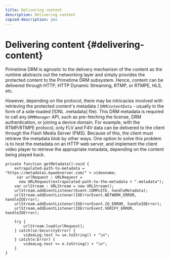 ```yaml
---
title: Delivering content
description: Delivering content
copied-description: yes
---
```


# Delivering content {#delivering-content}

Primetime DRM is agnostic to the delivery mechanism of the content as the runtime abstracts out the networking layer and simply provides the protected content to the Primetime DRM subsystem. Hence, content can be delivered through HTTP, HTTP Dynamic Streaming, RTMP, or RTMPE, HLS, etc.

However, depending on the protocol, there may be intricacies involved with retrieving the protected content's metadata ( `DRMContentData` - usually in the form of a side-loaded [!DNL .metadata] file). This DRM metadata is required to call any `DRMManager` API, such as pre-fetching the license, DRM authentication, or joining a device domain. For example, with the RTMP/RTMPE protocol, only FLV and F4V data can be delivered to the client through the Flash Media Server (FMS). Because of this, the client must retrieve the metadata blob by other ways. One option to solve this problem is to host the metadata on an HTTP web server, and implement the client video player to retrieve the appropriate metadata, depending on the content being played back. 

```
private function getMetadata():void { 
    extrapolated-path-to-metadata = "https://metadatas.mywebserver.com/" + videoname; 
     var urlRequest : URLRequest =  
      new URLRequest(extrapolated-path-to-the-metadata + ".metadata");  
    var urlStream : URLStream = new URLStream();  
    urlStream.addEventListener(Event.COMPLETE, handleMetadata);  
    urlStream.addEventListener(IOErrorEvent.NETWORK_ERROR, handleIOError);  
    urlStream.addEventListener(IOErrorEvent.IO_ERROR, handleIOError);  
    urlStream.addEventListener(IOErrorEvent.VERIFY_ERROR, handleIOError);  
 
    try { 
        urlStream.load(urlRequest);  
    } catch(se:SecurityError) { 
        videoLog.text += se.toString() + "\n";  
    } catch(e:Error) { 
        videoLog.text += e.toString() + "\n";  
    } 
} 

```

